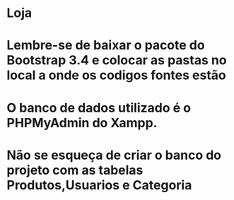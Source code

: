 # Loja
# Lembre-se de baixar o pacote do Bootstrap 3.4 e colocar as pastas no local a onde os codigos fontes estão
# O banco de dados utilizado é o PHPMyAdmin do Xampp. 
# Não se esqueça de criar o banco do projeto com as tabelas Produtos,Usuarios e Categoria
